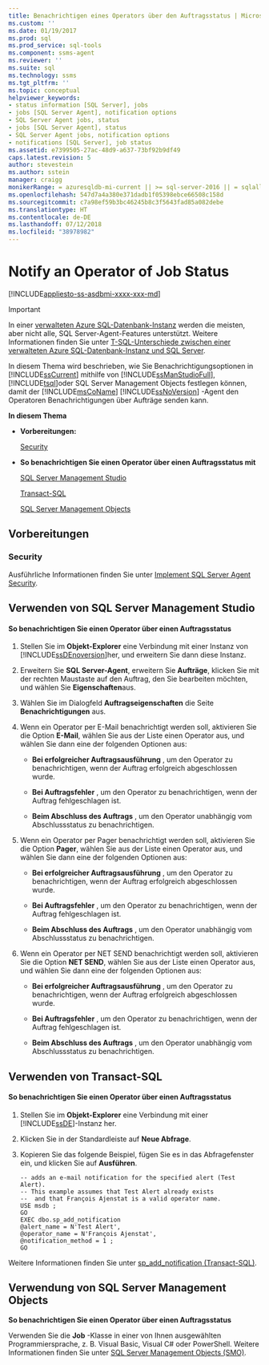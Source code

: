 ```yaml
---
title: Benachrichtigen eines Operators über den Auftragsstatus | Microsoft-Dokumentation
ms.custom: ''
ms.date: 01/19/2017
ms.prod: sql
ms.prod_service: sql-tools
ms.component: ssms-agent
ms.reviewer: ''
ms.suite: sql
ms.technology: ssms
ms.tgt_pltfrm: ''
ms.topic: conceptual
helpviewer_keywords:
- status information [SQL Server], jobs
- jobs [SQL Server Agent], notification options
- SQL Server Agent jobs, status
- jobs [SQL Server Agent], status
- SQL Server Agent jobs, notification options
- notifications [SQL Server], job status
ms.assetid: e7399505-27ac-48d9-a637-73bf92b9df49
caps.latest.revision: 5
author: stevestein
ms.author: sstein
manager: craigg
monikerRange: = azuresqldb-mi-current || >= sql-server-2016 || = sqlallproducts-allversions
ms.openlocfilehash: 547d7a4a380e371dadb1f05398ebce66508c158d
ms.sourcegitcommit: c7a98ef59b3bc46245b8c3f5643fad85a082debe
ms.translationtype: HT
ms.contentlocale: de-DE
ms.lasthandoff: 07/12/2018
ms.locfileid: "38978982"
---
```

# <a name="notify-an-operator-of-job-status"></a>Notify an Operator of Job Status
[!INCLUDE[appliesto-ss-asdbmi-xxxx-xxx-md](../../includes/appliesto-ss-asdbmi-xxxx-xxx-md.md)]

> [!IMPORTANT]  
> In einer [verwalteten Azure SQL-Datenbank-Instanz](https://docs.microsoft.com/azure/sql-database/sql-database-managed-instance) werden die meisten, aber nicht alle, SQL Server-Agent-Features unterstützt. Weitere Informationen finden Sie unter [T-SQL-Unterschiede zwischen einer verwalteten Azure SQL-Datenbank-Instanz und SQL Server](https://docs.microsoft.com/azure/sql-database/sql-database-managed-instance-transact-sql-information#sql-server-agent).

In diesem Thema wird beschrieben, wie Sie Benachrichtigungsoptionen in [!INCLUDE[ssCurrent](../../includes/sscurrent_md.md)] mithilfe von [!INCLUDE[ssManStudioFull](../../includes/ssmanstudiofull_md.md)], [!INCLUDE[tsql](../../includes/tsql_md.md)]oder SQL Server Management Objects festlegen können, damit der [!INCLUDE[msCoName](../../includes/msconame_md.md)] [!INCLUDE[ssNoVersion](../../includes/ssnoversion_md.md)] -Agent den Operatoren Benachrichtigungen über Aufträge senden kann.  
  
**In diesem Thema**  
  
-   **Vorbereitungen:**  
  
    [Security](#Security)  
  
-   **So benachrichtigen Sie einen Operator über einen Auftragsstatus mit**  
  
    [SQL Server Management Studio](#SSMS)  
  
    [Transact-SQL](#TSQL)  
  
    [SQL Server Management Objects](#SMO)  
  
## <a name="BeforeYouBegin"></a>Vorbereitungen  
  
### <a name="Security"></a>Security  
Ausführliche Informationen finden Sie unter [Implement SQL Server Agent Security](../../ssms/agent/implement-sql-server-agent-security.md).  
  
## <a name="SSMS"></a>Verwenden von SQL Server Management Studio  
  
#### <a name="to-notify-an-operator-of-job-status"></a>So benachrichtigen Sie einen Operator über einen Auftragsstatus  
  
1.  Stellen Sie im **Objekt-Explorer** eine Verbindung mit einer Instanz von [!INCLUDE[ssDEnoversion](../../includes/ssdenoversion_md.md)]her, und erweitern Sie dann diese Instanz.  
  
2.  Erweitern Sie **SQL Server-Agent**, erweitern Sie **Aufträge**, klicken Sie mit der rechten Maustaste auf den Auftrag, den Sie bearbeiten möchten, und wählen Sie **Eigenschaften**aus.  
  
3.  Wählen Sie im Dialogfeld **Auftragseigenschaften** die Seite **Benachrichtigungen** aus.  
  
4.  Wenn ein Operator per E-Mail benachrichtigt werden soll, aktivieren Sie die Option **E-Mail**, wählen Sie aus der Liste einen Operator aus, und wählen Sie dann eine der folgenden Optionen aus:  
  
    -   **Bei erfolgreicher Auftragsausführung** , um den Operator zu benachrichtigen, wenn der Auftrag erfolgreich abgeschlossen wurde.  
  
    -   **Bei Auftragsfehler** , um den Operator zu benachrichtigen, wenn der Auftrag fehlgeschlagen ist.  
  
    -   **Beim Abschluss des Auftrags** , um den Operator unabhängig vom Abschlussstatus zu benachrichtigen.  
  
5.  Wenn ein Operator per Pager benachrichtigt werden soll, aktivieren Sie die Option **Pager**, wählen Sie aus der Liste einen Operator aus, und wählen Sie dann eine der folgenden Optionen aus:  
  
    -   **Bei erfolgreicher Auftragsausführung** , um den Operator zu benachrichtigen, wenn der Auftrag erfolgreich abgeschlossen wurde.  
  
    -   **Bei Auftragsfehler** , um den Operator zu benachrichtigen, wenn der Auftrag fehlgeschlagen ist.  
  
    -   **Beim Abschluss des Auftrags** , um den Operator unabhängig vom Abschlussstatus zu benachrichtigen.  
  
6.  Wenn ein Operator per NET SEND benachrichtigt werden soll, aktivieren Sie die Option **NET SEND**, wählen Sie aus der Liste einen Operator aus, und wählen Sie dann eine der folgenden Optionen aus:  
  
    -   **Bei erfolgreicher Auftragsausführung** , um den Operator zu benachrichtigen, wenn der Auftrag erfolgreich abgeschlossen wurde.  
  
    -   **Bei Auftragsfehler** , um den Operator zu benachrichtigen, wenn der Auftrag fehlgeschlagen ist.  
  
    -   **Beim Abschluss des Auftrags** , um den Operator unabhängig vom Abschlussstatus zu benachrichtigen.  
  
## <a name="TSQL"></a>Verwenden von Transact-SQL  
  
#### <a name="to-notify-an-operator-of-job-status"></a>So benachrichtigen Sie einen Operator über einen Auftragsstatus  
  
1.  Stellen Sie im **Objekt-Explorer** eine Verbindung mit einer [!INCLUDE[ssDE](../../includes/ssde_md.md)]-Instanz her.  
  
2.  Klicken Sie in der Standardleiste auf **Neue Abfrage**.  
  
3.  Kopieren Sie das folgende Beispiel, fügen Sie es in das Abfragefenster ein, und klicken Sie auf **Ausführen**.  
  
    ```  
    -- adds an e-mail notification for the specified alert (Test Alert).  
    -- This example assumes that Test Alert already exists
    --  and that François Ajenstat is a valid operator name.  
    USE msdb ;  
    GO  
    EXEC dbo.sp_add_notification   
    @alert_name = N'Test Alert',   
    @operator_name = N'François Ajenstat',   
    @notification_method = 1 ;  
    GO  
    ```  
  
Weitere Informationen finden Sie unter [sp_add_notification (Transact-SQL)](http://msdn.microsoft.com/0525e0a2-ed0b-4e69-8a4c-a9e3e3622fbd).  
  
## <a name="SMO"></a>Verwendung von SQL Server Management Objects  
**So benachrichtigen Sie einen Operator über einen Auftragsstatus**  
  
Verwenden Sie die **Job** -Klasse in einer von Ihnen ausgewählten Programmiersprache, z. B. Visual Basic, Visual C# oder PowerShell. Weitere Informationen finden Sie unter [SQL Server Management Objects (SMO)](http://msdn.microsoft.com/library/ms162169.aspx).  
  
